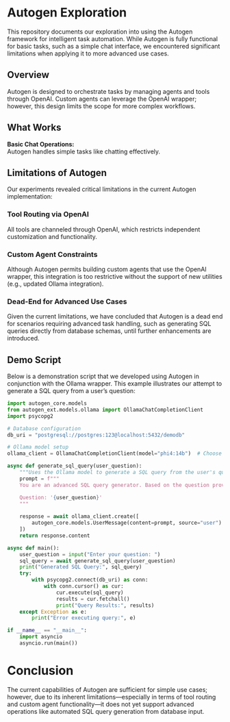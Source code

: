 # Autogen Exploration

This repository documents our exploration into using the Autogen framework for intelligent task automation. While Autogen is fully functional for basic tasks, such as a simple chat interface, we encountered significant limitations when applying it to more advanced use cases.

## Overview

Autogen is designed to orchestrate tasks by managing agents and tools through OpenAI. Custom agents can leverage the OpenAI wrapper; however, this design limits the scope for more complex workflows.

## What Works

**Basic Chat Operations:**  
Autogen handles simple tasks like chatting effectively.

## Limitations of Autogen

Our experiments revealed critical limitations in the current Autogen implementation:

### Tool Routing via OpenAI

All tools are channeled through OpenAI, which restricts independent customization and functionality.

### Custom Agent Constraints

Although Autogen permits building custom agents that use the OpenAI wrapper, this integration is too restrictive without the support of new utilities (e.g., updated Ollama integration).

### Dead-End for Advanced Use Cases

Given the current limitations, we have concluded that Autogen is a dead end for scenarios requiring advanced task handling, such as generating SQL queries directly from database schemas, until further enhancements are introduced.

## Demo Script

Below is a demonstration script that we developed using Autogen in conjunction with the Ollama wrapper. This example illustrates our attempt to generate a SQL query from a user’s question:

```python
import autogen_core.models
from autogen_ext.models.ollama import OllamaChatCompletionClient
import psycopg2

# Database configuration
db_uri = "postgresql://postgres:123@localhost:5432/demodb"

# Ollama model setup
ollama_client = OllamaChatCompletionClient(model="phi4:14b")  # Choose an appropriate Ollama model

async def generate_sql_query(user_question):
    """Uses the Ollama model to generate a SQL query from the user's question."""
    prompt = f"""
    You are an advanced SQL query generator. Based on the question provided, infer the database schema and generate the corresponding SQL query.

    Question: '{user_question}'
    """
    
    response = await ollama_client.create([
        autogen_core.models.UserMessage(content=prompt, source="user")
    ])
    return response.content

async def main():
    user_question = input("Enter your question: ")
    sql_query = await generate_sql_query(user_question)
    print("Generated SQL Query:", sql_query)
    try:
        with psycopg2.connect(db_uri) as conn:
            with conn.cursor() as cur:
                cur.execute(sql_query)
                results = cur.fetchall()
                print("Query Results:", results)
    except Exception as e:
        print("Error executing query:", e)

if __name__ == "__main__":
    import asyncio
    asyncio.run(main())
```
# Conclusion
The current capabilities of Autogen are sufficient for simple use cases; however, due to its inherent limitations—especially in terms of tool routing and custom agent functionality—it does not yet support advanced operations like automated SQL query generation from database input.
